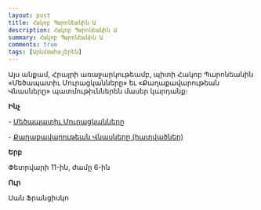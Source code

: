 ```yaml
---
layout: post
title: Հակոբ Պարոնեանին Ա
description: Հակոբ Պարոնեանին Ա
summary: Հակոբ Պարոնեանին Ա
comments: true
tags: [Արևմտահայերեն]
---
```


Այս անքամ, Հրայրի առաջարկութեամբ, պիտի Հակոբ Պարոնեանին «Մեծապատիւ Մուրացկանները» եւ «Քաղաքավարութեան Վնասները» պատմութիւններեն մասեր կարդանք։

**Ինչ**

\- [Մեծապատիւ Մուրացկանները](/assets/files/Հակոբ%20Պարոնեան/Մեծապատիի%20Մուրացկանները.pdf)

\- [Քաղաքավարութեան Վնասները (հատվածներ)](/assets/files/Հակոբ%20Պարոնեան/Քաղաքավարութեան%20Վնասները%20(հատվածներ).pdf)

**Երբ**

Փետրվարի 11-ին, ժամը 6-ին

**Ուր**

Սան Ֆրանցիսկո
